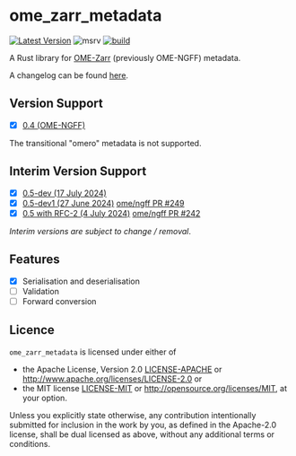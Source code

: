 # ome_zarr_metadata

[![Latest Version](https://img.shields.io/crates/v/ome_zarr_metadata.svg)](https://crates.io/crates/ome_zarr_metadata)
![msrv](https://img.shields.io/crates/msrv/ome_zarr_metadata)
[![build](https://github.com/LDeakin/rust_ome_zarr_metadata/actions/workflows/ci.yml/badge.svg)](https://github.com/LDeakin/rust_ome_zarr_metadata/actions/workflows/ci.yml)

A Rust library for [OME-Zarr](https://ngff.openmicroscopy.org/latest/) (previously OME-NGFF) metadata.

A changelog can be found [here](https://github.com/LDeakin/rust_ome_zarr_metadata/blob/main/CHANGELOG.md).

## Version Support
 - [x] [0.4 (OME-NGFF)](https://ngff.openmicroscopy.org/0.4/>)

The transitional "omero" metadata is not supported.

## Interim Version Support
 - [x] [0.5-dev (17 July 2024)](https://ngff.openmicroscopy.org/latest/)
 - [x] [0.5-dev1 (27 June 2024)](https://ngff--249.org.readthedocs.build/0.5-dev1/) [ome/ngff PR #249](https://github.com/ome/ngff/pull/249)
 - [x] [0.5 with RFC-2 (4 July 2024)](https://ngff--242.org.readthedocs.build/latest/index.html) [ome/ngff PR #242](https://github.com/ome/ngff/pull/242)

*Interim versions are subject to change / removal*.

## Features
 - [x] Serialisation and deserialisation
 - [ ] Validation
 - [ ] Forward conversion

## Licence
`ome_zarr_metadata` is licensed under either of
 - the Apache License, Version 2.0 [LICENSE-APACHE](./LICENCE-APACHE) or <http://www.apache.org/licenses/LICENSE-2.0> or
 - the MIT license [LICENSE-MIT](./LICENCE-MIT) or <http://opensource.org/licenses/MIT>, at your option.

Unless you explicitly state otherwise, any contribution intentionally submitted for inclusion in the work by you, as defined in the Apache-2.0 license, shall be dual licensed as above, without any additional terms or conditions.
